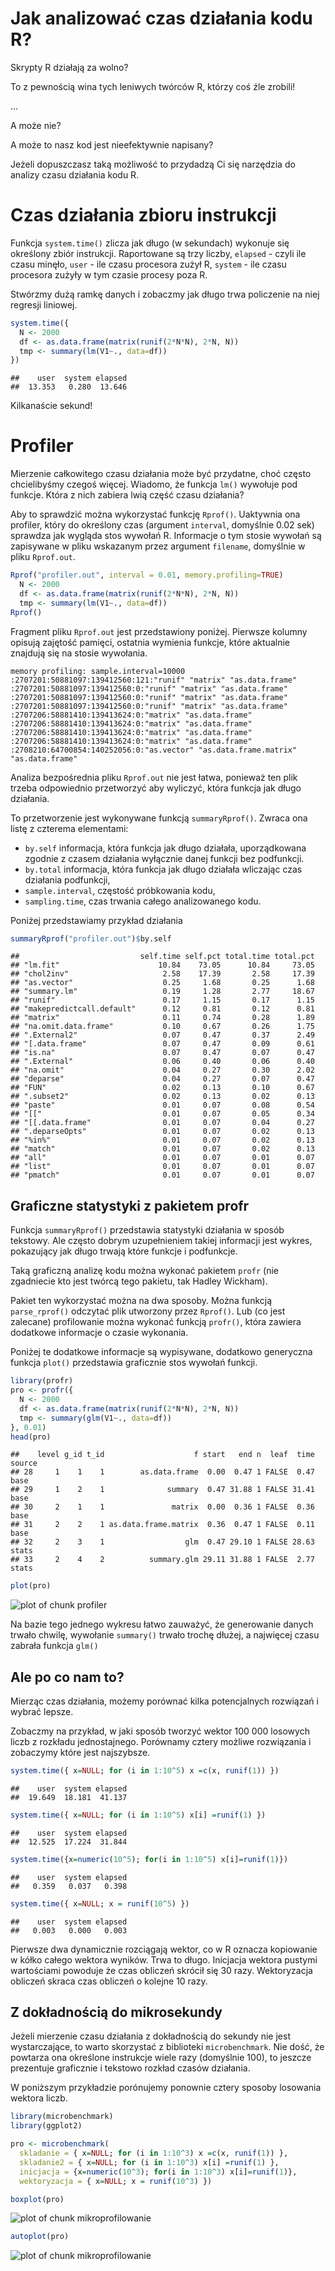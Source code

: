 # Jak analizować czas działania kodu R? 

Skrypty R działają za wolno?

To z pewnością wina tych leniwych twórców R, którzy coś źle zrobili!

...

A może nie?

A może to nasz kod jest nieefektywnie napisany?

Jeżeli dopuszczasz taką możliwość to przydadzą Ci się narzędzia do analizy czasu działania kodu R.


# Czas działania zbioru instrukcji

Funkcja `system.time()` zlicza jak długo (w sekundach) wykonuje się określony zbiór instrukcji.
Raportowane są trzy liczby, `elapsed` - czyli ile czasu minęło, `user` - ile czasu procesora zużył R, `system` - ile czasu procesora zużyły w tym czasie procesy poza R.

Stwórzmy dużą ramkę danych i zobaczmy jak długo trwa policzenie na niej regresji liniowej.


```r
system.time({
  N <- 2000
  df <- as.data.frame(matrix(runif(2*N*N), 2*N, N))
  tmp <- summary(lm(V1~., data=df))
})
```

```
##    user  system elapsed 
##  13.353   0.280  13.646
```

Kilkanaście sekund! 

# Profiler

Mierzenie całkowitego czasu działania może być przydatne, choć często chcielibyśmy czegoś więcej. Wiadomo, że funkcja `lm()` wywołuje pod funkcje. Która z nich zabiera lwią część czasu działania?

Aby to sprawdzić można wykorzystać funkcję `Rprof()`.
Uaktywnia ona profiler, który do określony czas (argument `interval`, domyślnie 0.02 sek) sprawdza jak wygląda stos wywołań R. Informacje o tym stosie wywołań są zapisywane w pliku wskazanym przez argument `filename`, domyślnie w pliku `Rprof.out`.


```r
Rprof("profiler.out", interval = 0.01, memory.profiling=TRUE)
  N <- 2000
  df <- as.data.frame(matrix(runif(2*N*N), 2*N, N))
  tmp <- summary(lm(V1~., data=df))
Rprof()
```

Fragment pliku `Rprof.out` jest przedstawiony poniżej. Pierwsze kolumny opisują zajętość pamięci, ostatnia wymienia funkcje, które aktualnie znajdują się na stosie wywołania.

```
memory profiling: sample.interval=10000
:2707201:50881097:139412560:121:"runif" "matrix" "as.data.frame" 
:2707201:50881097:139412560:0:"runif" "matrix" "as.data.frame" 
:2707201:50881097:139412560:0:"runif" "matrix" "as.data.frame" 
:2707201:50881097:139412560:0:"runif" "matrix" "as.data.frame" 
:2707206:58881410:139413624:0:"matrix" "as.data.frame" 
:2707206:58881410:139413624:0:"matrix" "as.data.frame" 
:2707206:58881410:139413624:0:"matrix" "as.data.frame" 
:2707206:58881410:139413624:0:"matrix" "as.data.frame" 
:2708210:64700854:140252056:0:"as.vector" "as.data.frame.matrix" "as.data.frame" 
```

Analiza bezpośrednia pliku `Rprof.out` nie jest łatwa, ponieważ ten plik trzeba odpowiednio przetworzyć aby wyliczyć, która funkcja jak długo działania. 

To przetworzenie jest wykonywane funkcją `summaryRprof()`. Zwraca ona listę z czterema elementami:

* `by.self` informacja, która funkcja jak długo działała, uporządkowana zgodnie z czasem działania wyłącznie danej funkcji bez podfunkcji.
* `by.total` informacja, która funkcja jak długo działała wliczając czas działania podfunkcji,
* `sample.interval`, częstość próbkowania kodu,
* `sampling.time`, czas trwania całego analizowanego kodu.

Poniżej przedstawiamy przykład działania


```r
summaryRprof("profiler.out")$by.self
```

```
##                           self.time self.pct total.time total.pct
## "lm.fit"                      10.84    73.05      10.84     73.05
## "chol2inv"                     2.58    17.39       2.58     17.39
## "as.vector"                    0.25     1.68       0.25      1.68
## "summary.lm"                   0.19     1.28       2.77     18.67
## "runif"                        0.17     1.15       0.17      1.15
## "makepredictcall.default"      0.12     0.81       0.12      0.81
## "matrix"                       0.11     0.74       0.28      1.89
## "na.omit.data.frame"           0.10     0.67       0.26      1.75
## ".External2"                   0.07     0.47       0.37      2.49
## "[.data.frame"                 0.07     0.47       0.09      0.61
## "is.na"                        0.07     0.47       0.07      0.47
## ".External"                    0.06     0.40       0.06      0.40
## "na.omit"                      0.04     0.27       0.30      2.02
## "deparse"                      0.04     0.27       0.07      0.47
## "FUN"                          0.02     0.13       0.10      0.67
## ".subset2"                     0.02     0.13       0.02      0.13
## "paste"                        0.01     0.07       0.08      0.54
## "[["                           0.01     0.07       0.05      0.34
## "[[.data.frame"                0.01     0.07       0.04      0.27
## ".deparseOpts"                 0.01     0.07       0.02      0.13
## "%in%"                         0.01     0.07       0.02      0.13
## "match"                        0.01     0.07       0.02      0.13
## "all"                          0.01     0.07       0.01      0.07
## "list"                         0.01     0.07       0.01      0.07
## "pmatch"                       0.01     0.07       0.01      0.07
```

## Graficzne statystyki z pakietem profr

Funkcja `summaryRprof()` przedstawia statystyki działania w sposób tekstowy. Ale często dobrym uzupełnieniem takiej informacji jest wykres, pokazujący jak długo trwają które funkcje i podfunkcje.

Taką graficzną analizę kodu można wykonać pakietem `profr` (nie zgadniecie kto jest twórcą tego pakietu, tak Hadley Wickham). 

Pakiet ten wykorzystać można na dwa sposoby. Można funkcją `parse_rprof()` odczytać plik utworzony przez `Rprof()`. Lub (co jest zalecane) profilowanie można wykonać funkcją `profr()`, która zawiera dodatkowe informacje o czasie wykonania.

Poniżej te dodatkowe informacje są wypisywane, dodatkowo generyczna funkcja `plot()` przedstawia graficznie stos wywołań funkcji.


```r
library(profr)
pro <- profr({
  N <- 2000
  df <- as.data.frame(matrix(runif(2*N*N), 2*N, N))
  tmp <- summary(glm(V1~., data=df))
}, 0.01)
head(pro)
```

```
##    level g_id t_id                    f start   end n  leaf  time source
## 28     1    1    1        as.data.frame  0.00  0.47 1 FALSE  0.47   base
## 29     1    2    1              summary  0.47 31.88 1 FALSE 31.41   base
## 30     2    1    1               matrix  0.00  0.36 1 FALSE  0.36   base
## 31     2    2    1 as.data.frame.matrix  0.36  0.47 1 FALSE  0.11   base
## 32     2    3    1                  glm  0.47 29.10 1 FALSE 28.63  stats
## 33     2    4    2          summary.glm 29.11 31.88 1 FALSE  2.77  stats
```

```r
plot(pro)
```

![plot of chunk profiler](figure/profiler-1.png)

Na bazie tego jednego wykresu łatwo zauważyć, że generowanie danych trwało chwilę, wywołanie `summary()` trwało trochę dłużej, a najwięcej czasu zabrała funkcja `glm()`

## Ale po co nam to?

Mierząc czas działania, możemy porównać kilka potencjalnych rozwiązań i wybrać lepsze.

Zobaczmy na przykład, w jaki sposób tworzyć wektor 100 000 losowych liczb z rozkładu jednostajnego. Porównamy cztery możliwe rozwiązania i zobaczymy które jest najszybsze.


```r
system.time({ x=NULL; for (i in 1:10^5) x =c(x, runif(1)) })
```

```
##    user  system elapsed 
##  19.649  18.181  41.137
```

```r
system.time({ x=NULL; for (i in 1:10^5) x[i] =runif(1) })
```

```
##    user  system elapsed 
##  12.525  17.224  31.844
```

```r
system.time({x=numeric(10^5); for(i in 1:10^5) x[i]=runif(1)})
```

```
##    user  system elapsed 
##   0.359   0.037   0.398
```

```r
system.time({ x=NULL; x = runif(10^5) })
```

```
##    user  system elapsed 
##   0.003   0.000   0.003
```

Pierwsze dwa dynamicznie rozciągają wektor, co w R oznacza kopiowanie w kółko całego wektora wyników. Trwa to długo. Inicjacja wektora pustymi wartościami powoduje że czas obliczeń skrócił się 30 razy. Wektoryzacja obliczeń skraca czas obliczeń o kolejne 10 razy.

## Z dokładnością do mikrosekundy

Jeżeli mierzenie czasu działania z dokładnością do sekundy nie jest wystarczające, to warto skorzystać z biblioteki `microbenchmark`. Nie dość, że powtarza ona określone instrukcje wiele razy (domyślnie 100), to jeszcze prezentuje graficznie i tekstowo rozkład czasów działania.

W poniższym przykładzie porónujemy ponownie cztery sposoby losowania wektora liczb.


```r
library(microbenchmark)
library(ggplot2)

pro <- microbenchmark(
  skladanie = { x=NULL; for (i in 1:10^3) x =c(x, runif(1)) },
  skladanie2 = { x=NULL; for (i in 1:10^3) x[i] =runif(1) },
  inicjacja = {x=numeric(10^3); for(i in 1:10^3) x[i]=runif(1)},
  wektoryzacja = { x=NULL; x = runif(10^3) })

boxplot(pro)
```

![plot of chunk mikroprofilowanie](figure/mikroprofilowanie-1.png)

```r
autoplot(pro)
```

![plot of chunk mikroprofilowanie](figure/mikroprofilowanie-2.png)

